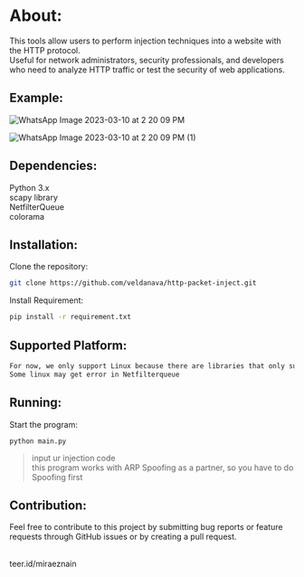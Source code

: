 # About:

This tools allow users to perform injection techniques into a website with the HTTP protocol. <br>
Useful for network administrators, security professionals, and developers who need to analyze HTTP traffic or test the security of web applications. <br>

## Example:

![WhatsApp Image 2023-03-10 at 2 20 09 PM](https://user-images.githubusercontent.com/84911110/224254431-9f333e59-4d2d-4dfc-800e-f60080d9cc53.jpeg)

![WhatsApp Image 2023-03-10 at 2 20 09 PM (1)](https://user-images.githubusercontent.com/84911110/224254405-28135524-6f47-4d6b-aaa5-2f9ccd57fda0.jpeg)

## Dependencies:
Python 3.x <br>
scapy library <br>
NetfilterQueue <br>
colorama <br>

## Installation:

Clone the repository:
```zsh
git clone https://github.com/veldanava/http-packet-inject.git
```
Install Requirement:
```zsh
pip install -r requirement.txt
```
## Supported Platform:
```zsh
For now, we only support Linux because there are libraries that only support Linux
Some linux may get error in Netfilterqueue
```

## Running:
Start the program:
```
python main.py
````
>input ur injection code <br>
>this program works with ARP Spoofing as a partner, so you have to do Spoofing first

## Contribution:
Feel free to contribute to this project by submitting bug reports or feature requests through GitHub issues or by creating a pull request. <br>
<br>

teer.id/miraeznain

